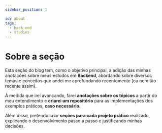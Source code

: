 ```yaml
---
sidebar_position: 1

id: about
tags:
  - back-end
  - studies
---
```


# Sobre a seção

Esta seção do blog tem, como o objetivo principal, a adição das minhas anotações sobre meus estudos em **Backend**, abordando sobre diversos
temas e conceitos que andei me aprofundando recentemente (ou nem tão recente assim).

À medida que irei avançando, farei **anotações sobre os tópicos** a partir do meu entendimento e **criarei um repositório** para as implementações dos exemplos práticos, **caso necessário**.

Além disso, pretendo criar **seções para cada projeto prático** realizado, explicando o desenvolvimento passo a passo e justificando minhas decisões.
